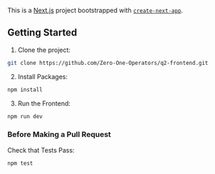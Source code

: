 This is a [Next.js](https://nextjs.org) project bootstrapped with [`create-next-app`](https://nextjs.org/docs/app/api-reference/cli/create-next-app).

## Getting Started

1. Clone the project:

```bash
git clone https://github.com/Zero-One-Operators/q2-frontend.git
```

2. Install Packages:

```bash
npm install
```

3. Run the Frontend:

```bash
npm run dev
```

### Before Making a Pull Request

Check that Tests Pass:
```bash
npm test
```
